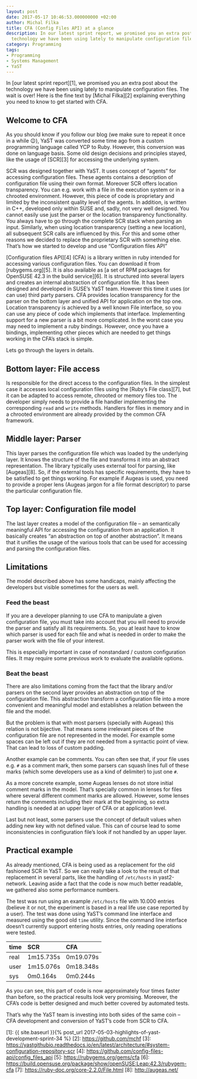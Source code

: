 ```yaml
---
layout: post
date: 2017-05-17 10:46:53.000000000 +02:00
author: Michal Filka
title: CFA (Config Files API) at a glance
description: In our latest sprint report, we promised you an extra post about the
  technology we have been using lately to manipulate configuration files.
category: Programming
tags:
- Programming
- Systems Management
- YaST
---
```


In [our latest sprint report][1], we promised you an extra post about
the technology we have been using lately to manipulate configuration
files. The wait is over! Here is the fine text by [Michal Filka][2]
explaining everything you need to know to get started with CFA.

## Welcome to CFA

As you should know if you follow our blog (we make sure to repeat it
once in a while :wink:), YaST was converted some time ago from a custom
programming language called YCP to Ruby. However, this conversion was done on
language basis. Some old design decisions and principles stayed, like the usage
of [SCR][3] for accessing the underlying system.

SCR was designed together with YaST. It uses concept of “agents” for
accessing configuration files. These agents contains a description of
configuration file using their own format. Moreover SCR offers location
transparency. You can e.g. work with a file in the execution system or
in a chrooted environment. However, this piece of code is proprietary
and limited by the inconsistent quality level of the agents. In
addition, is written in C++, developed only within SUSE and, sadly, not
very well designed. You cannot easily use just the parser or the
location transparency functionality. You always have to go through the
complete SCR stack when parsing an input. Similarly, when using location
transparency (setting a new location), all subsequent SCR calls are
influenced by this. For this and some other reasons we decided to
replace the proprietary SCR with something else. That’s how we started
to develop and use “Configuration files API”

[Configuration files API][4] (CFA) is a library written in ruby intended
for accessing various configuration files. You can download it from
[rubygems.org][5]. It is also available as [a set of RPM packages for
OpenSUSE 42.3 in the build service][6]. It is structured into several
layers and creates an internal abstraction of configuration file. It has
been designed and developed in SUSE’s YaST team. However this time it
uses (or can use) third party parsers. CFA provides location
transparency for the parser on the bottom layer and unified API for
application on the top one. Location transparency is achieved by a well
known File interface, so you can use any piece of code which implements
that interface. Implementing support for a new parser is a bit more
complicated. In the worst case you may need to implement a ruby
bindings. However, once you have a bindings, implementing other pieces
which are needed to get things working in the CFA’s stack is simple.

Lets go through the layers in details.

## Bottom layer: File access

Is responsible for the direct access to the configuration files. In the
simplest case it accesses local configuration files using the [Ruby’s
File class][7], but it can be adapted to access remote, chrooted or
memory files too. The developer simply needs to provide a file handler
implementing the corresponding `read` and `write` methods. Handlers for
files in memory and in a chrooted environment are already provided by
the common CFA framework.

## Middle layer: Parser

This layer parses the configuration file which was loaded by the
underlying layer. It knows the structure of the file and transforms it
into an abstract representation. The library typically uses external
tool for parsing, like [Augeas][8]. So, if the external tools has
specific requirements, they have to be satisfied to get things working.
For example if Augeas is used, you need to provide a proper lens (Augeas
jargon for a file format descriptor) to parse the particular
configuration file.

## Top layer: Configuration file model

The last layer creates a model of the configuration file – an
semantically meaningful API for accessing the configuration from an
application. It basically creates “an abstraction on top of another
abstraction”. It means that it unifies the usage of the various tools
that can be used for accessing and parsing the configuration files.

## Limitations

The model described above has some handicaps, mainly affecting the
developers but visible sometimes for the users as well.

### Feed the beast

If you are a developer planning to use CFA to manipulate a given
configuration file, you must take into account that you will need to
provide the parser and satisfy all its requirements. So, you at least
have to know which parser is used for each file and what is needed in
order to make the parser work with the file of your interest.

This is especially important in case of nonstandard / custom
configuration files. It may require some previous work to evaluate the
available options.

### Beat the beast

There are also limitations coming from the fact that the library and/or
parsers on the second layer provides an abstraction on top of the
configuration file. This abstraction transform a configuration file into
a more convenient and meaningful model and establishes a relation
between the file and the model.

But the problem is that with most parsers (specially with Augeas) this
relation is not bijective. That means some irrelevant pieces of the
configuration file are not represented in the model. For example some
spaces can be left out if they are not needed from a syntactic point of
view. That can lead to loss of custom padding.

Another example can be comments. You can often see that, if your file
uses e.g. `#` as a comment mark, then some parsers can squash lines full
of these marks (which some developers use as a kind of delimiter) to
just one `#`.

As a more concrete example, some Augeas lenses do not store initial
comment marks in the model. That’s specially common in lenses for files
where several different comment marks are allowed. However, some lenses
return the comments including their mark at the beginning, so extra
handling is needed at an upper layer of CFA or at application level.

Last but not least, some parsers use the concept of default values when
adding new key with not defined value. This can of course lead to some
inconsistencies in configuration file’s look if not handled by an upper
layer.

## Practical example

As already mentioned, CFA is being used as a replacement for the old
fashioned SCR in YaST. So we can really take a look to the result of
that replacement in several parts, like the handling of `/etc/hosts` in
yast2-network. Leaving aside a fact that the code is now much better
readable, we gathered also some performance numbers.

The test was run using an example `/etc/hosts` file with 10.000 entries
(believe it or not, the experiment is based in a real life use case
reported by a user). The test was done using YaST’s command line
interface and measured using the good old `time` utility. Since the
command line interface doesn’t currently support entering hosts entries,
only reading operations were tested.

| time | SCR       | CFA       |
| :--- | :-------- | :-------- |
| real | 1m15.735s | 0m19.079s |
| user | 1m15.076s | 0m18.348s |
| sys  |  0m0.164s |  0m0.244s |

As you can see, this part of code is now approximately four times faster
than before, so the practical results look very promising. Moreover, the
CFA’s code is better designed and much better covered by automated
tests.

That’s why the YaST team is investing into both sides of the same coin –
CFA development and conversion of YaST’s code from SCR to CFA.


[1]: {{ site.baseurl }}{% post_url 2017-05-03-highlights-of-yast-development-sprint-34 %}
[2]: https://github.com/mchf
[3]: https://yastgithubio.readthedocs.io/en/latest/architecture/#system-configuration-repository-scr
[4]: https://github.com/config-files-api/config_files_api
[5]: https://rubygems.org/gems/cfa
[6]: https://build.opensuse.org/package/show/openSUSE:Leap:42.3/rubygem-cfa
[7]: https://ruby-doc.org/core-2.2.0/File.html
[8]: http://augeas.net/
